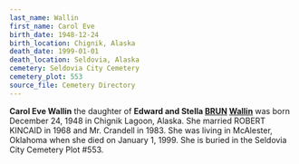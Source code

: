 ```yaml
---
last_name: Wallin
first_name: Carol Eve
birth_date: 1948-12-24
birth_location: Chignik, Alaska
death_date: 1999-01-01
death_location: Seldovia, Alaska
cemetery: Seldovia City Cemetery
cemetery_plot: 553
source_file: Cemetery Directory
---
```

**Carol Eve   Wallin** the daughter of **Edward and Stella [BRUN](../_families/Brun_Family.md) [Wallin](../_families/Wallin_Family.md)** was born December 24, 1948 in Chignik Lagoon, Alaska. She married ROBERT KINCAID in 1968 and Mr. Crandell in 1983.  She was living in McAlester, Oklahoma when she died on January 1, 1999.  She is buried in the Seldovia City Cemetery Plot #553.  


